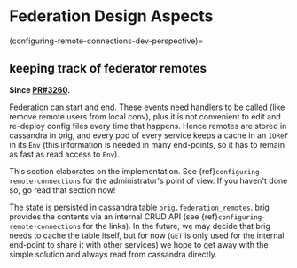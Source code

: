 # Federation Design Aspects

(configuring-remote-connections-dev-perspective)=

## keeping track of federator remotes

**Since [PR#3260](https://github.com/wireapp/wire-server/pull/3260).**

Federation can start and end.  These events need handlers to be called
(like remove remote users from local conv), plus it is not convenient
to edit and re-deploy config files every time that happens.  Hence
remotes are stored in cassandra in brig, and every pod of every
service keeps a cache in an `IORef` in its `Env` (this information is
needed in many end-points, so it has to remain as fast as read access
to `Env`).

This section elaborates on the implementation.  See
{ref}`configuring-remote-connections` for the administrator's point of
view.  If you haven't done so, go read that section now!

The state is persisted in cassandra table `brig.federation_remotes`.
brig provides the contents via an internal CRUD API (see
{ref}`configuring-remote-connections` for the links).  In the future,
we may decide that brig needs to cache the table itself, but for now
(`GET` is only used for the internal end-point to share it with other
services) we hope to get away with the simple solution and always read
from cassandra directly.
